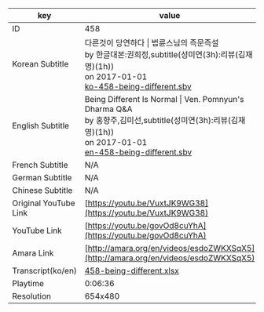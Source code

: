 |  key  |  value  |
|-------|---------|
| ID            | 458 |
| Korean Subtitle | 다른것이 당연하다 \| 법륜스님의 즉문즉설<br>by 한글대본:권희정,subtitle(성미연(3h):리뷰(김재명)(1h))<br>on 2017-01-01<br>[ko-458-being-different.sbv](https://github.com/jungtosociety/dharma-qna/raw/master/sub/458/ko-458-being-different.sbv)<br>|
| English Subtitle | Being Different Is Normal \| Ven. Pomnyun's Dharma Q&A<br>by 홍향주,김미선,subtitle(성미연(3h):리뷰(김재명)(1h))<br>on 2017-01-01<br>[en-458-being-different.sbv](https://github.com/jungtosociety/dharma-qna/raw/master/sub/458/en-458-being-different.sbv)<br>|
| French Subtitle | N/A |
| German Subtitle | N/A |
| Chinese Subtitle | N/A |
| Original YouTube Link  | [https://youtu.be/VuxtJK9WG38](https://youtu.be/VuxtJK9WG38) |
| YouTube Link  | [https://youtu.be/govOd8cuYhA](https://youtu.be/govOd8cuYhA) |
| Amara Link    | [http://amara.org/en/videos/esdoZWKXSqX5](http://amara.org/en/videos/esdoZWKXSqX5) |
| Transcript(ko/en) | [458-being-different.xlsx](https://github.com/jungtosociety/dharma-qna/raw/master/sub/458/458-being-different.xlsx) |
| Playtime | 0:06:36 |
| Resolution | 654x480|
